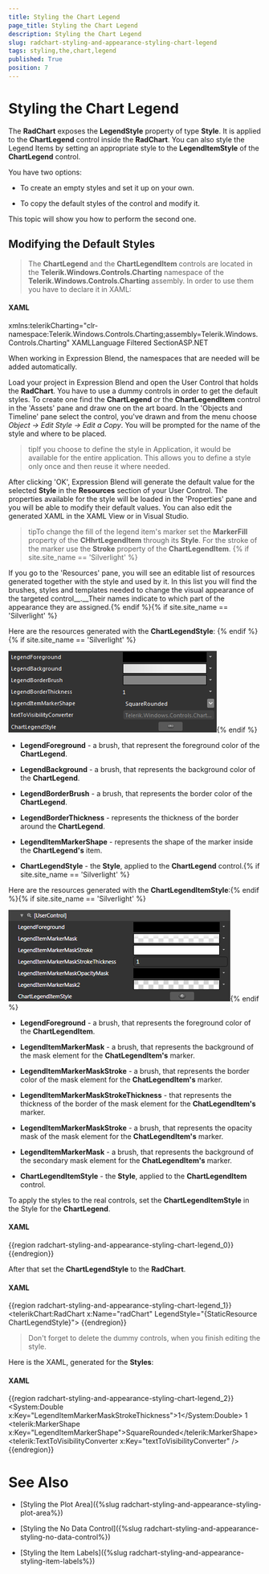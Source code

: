 ```yaml
---
title: Styling the Chart Legend
page_title: Styling the Chart Legend
description: Styling the Chart Legend
slug: radchart-styling-and-appearance-styling-chart-legend
tags: styling,the,chart,legend
published: True
position: 7
---
```


# Styling the Chart Legend



The __RadChart__ exposes the __LegendStyle__ property of type __Style__. It is applied to the __ChartLegend__ control inside the __RadChart__. You can also style the Legend Items by setting an appropriate style to the __LegendItemStyle__ of the __ChartLegend__ control.

You have two options:

* To create an empty styles and set it up on your own.

* To copy the default styles of the control and modify it.

This topic will show you how to perform the second one.

## Modifying the Default Styles

>The __ChartLegend__ and the __ChartLegendItem__ controls are located in the __Telerik.Windows.Controls.Charting__ namespace of the __Telerik.Windows.Controls.Charting__ assembly. In order to use them you have to declare it in XAML:


#### __XAML__
xmlns:telerikCharting="clr-namespace:Telerik.Windows.Controls.Charting;assembly=Telerik.Windows.Controls.Charting" XAMLLanguage Filtered SectionASP.NET

When working in Expression Blend, the namespaces that are needed will be added automatically.

Load your project in Expression Blend and open the User Control that holds the __RadChart__. You have to use a dummy controls in order to get the default styles. To create one find the __ChartLegend__ or the __ChartLegendItem__ control in the 'Assets' pane and draw one on the art board. In the 'Objects and Timeline' pane select the control, you've drawn and from the menu choose *Object -> Edit Style -> Edit a Copy*. You will be prompted for the name of the style and where to be placed.

>tipIf you choose to define the style in Application, it would be available for the entire application. This allows you to define a style only once and then reuse it where needed.

After clicking 'OK', Expression Blend will generate the default value for the selected __Style__ in the __Resources__ section of your User Control. The properties available for the style will be loaded in the 'Properties' pane and you will be able to modify their default values. You can also edit the generated XAML in the XAML View or in Visual Studio.

>tipTo change the fill of the legend item's marker set the __MarkerFill__ property of the __CHhrtLegendItem__ through its __Style__. For the stroke of the marker use the __Stroke__ property of the __ChartLegendItem__. {% if site.site_name == 'Silverlight' %}

If you go to the 'Resources' pane, you will see an editable list of resources generated together with the style and used by it. In this list you will find the brushes, styles and templates needed to change the visual appearance of the targeted control__.__Their names indicate to which part of the appearance they are assigned.{% endif %}{% if site.site_name == 'Silverlight' %}

Here are the resources generated with the __ChartLegendStyle__: {% endif %}{% if site.site_name == 'Silverlight' %}

![](images/RadChart_Styles_and_Templates_Styling_ChartLegend_01.png){% endif %}


* __LegendForeground__ - a brush, that represent the foreground color of the __ChartLegend__.

* __LegendBackground__ - a brush, that represents the background color of the __ChartLegend__.

* __LegendBorderBrush__ - a brush, that represents the border color of the __ChartLegend__.

* __LegendBorderThickness__ - represents the thickness of the border around the __ChartLegend__.

* __LegendItemMarkerShape__ - represents the shape of the marker inside the __ChartLegend's__ item.

* __ChartLegendStyle__ - the __Style__, applied to the __ChartLegend__ control.{% if site.site_name == 'Silverlight' %}

Here are the resources generated with the __ChartLegendItemStyle__:{% endif %}{% if site.site_name == 'Silverlight' %}

![](images/RadChart_Styles_and_Templates_Styling_ChartLegend_02.png){% endif %}

* __LegendForeground__ - a brush, that represents the foreground color of the __ChartLegendItem__.

* __LegendItemMarkerMask__ - a brush, that represents the background of the mask element for the __ChatLegendItem's__ marker.

* __LegendItemMarkerMaskStroke__ - a brush, that represents the border color of the mask element for the __ChatLegendItem's__ marker.

* __LegendItemMarkerMaskStrokeThickness__ - that represents the thickness of the border of the mask element for the __ChatLegendItem's__ marker.

* __LegendItemMarkerMaskStroke__ - a brush, that represents the opacity mask of the mask element for the __ChatLegendItem's__ marker.

* __LegendItemMarkerMask__ - a brush, that represents the background of the secondary mask element for the __ChatLegendItem's__ marker.

* __ChartLegendItemStyle__ - the __Style__, applied to the __ChartLegendItem__ control.

To apply the styles to the real controls, set the __ChartLegendItemStyle__ in the Style for the __ChartLegend__.

#### __XAML__

{{region radchart-styling-and-appearance-styling-chart-legend_0}}
	<Style x:Key="ChartLegendStyle"
	       TargetType="telerikCharting:ChartLegend">
	    ...
	    <Setter Property="LegendItemStyle"
	            Value="{StaticResource ChartLegendItemStyle}" />
	    ...
	</Style>
	{{endregion}}



After that set the __ChartLegendStyle__ to the __RadChart__.

#### __XAML__

{{region radchart-styling-and-appearance-styling-chart-legend_1}}
	<telerikChart:RadChart x:Name="radChart"
	                       LegendStyle="{StaticResource ChartLegendStyle}">
	{{endregion}}



>Don't forget to delete the dummy controls, when you finish editing the style.

Here is the XAML, generated for the __Styles__:

#### __XAML__

{{region radchart-styling-and-appearance-styling-chart-legend_2}}
	<LinearGradientBrush x:Key="LegendItemMarkerMask"
	                        EndPoint="0.5,1"
	                        StartPoint="0.5,0">
	    <GradientStop Color="#D8FFFFFF"
	                    Offset="0.009" />
	    <GradientStop Color="#66FFFFFF"
	                    Offset="1" />
	    <GradientStop Color="Transparent"
	                    Offset="0.43" />
	    <GradientStop Color="#7FFFFFFF"
	                    Offset="0.42" />
	</LinearGradientBrush>
	<SolidColorBrush x:Key="LegendItemMarkerMaskOpacityMask"
	                    Color="#FF000000" />
	<SolidColorBrush x:Key="LegendItemMarkerMaskStroke"
	                    Color="White" />
	<System:Double x:Key="LegendItemMarkerMaskStrokeThickness">1</System:Double>
	<SolidColorBrush x:Key="LegendItemMarkerMask2"
	                    Color="Transparent" />
	<Style x:Key="ChartLegendItemStyle"
	        TargetType="telerik:ChartLegendItem">
	    <Setter Property="Foreground"
	            Value="{StaticResource LegendForeground}" />
	    <Setter Property="Padding"
	            Value="5,0,5,0" />
	    <Setter Property="Margin"
	            Value="0,3,0,2" />
	    <Setter Property="Template">
	        <Setter.Value>
	            <ControlTemplate TargetType="telerik:ChartLegendItem">
	                <Grid x:Name="PART_MainContainer"
	                        Background="{TemplateBinding Background}"
	                        HorizontalAlignment="Stretch"
	                        VerticalAlignment="Top">
	                    <Grid.ColumnDefinitions>
	                        <ColumnDefinition Width="Auto" />
	                        <ColumnDefinition />
	                    </Grid.ColumnDefinitions>
	                    <VisualStateManager.VisualStateGroups>
	                        <VisualStateGroup x:Name="HoverStates">
	                            <VisualState x:Name="Normal">
	                                <Storyboard>
	                                    <DoubleAnimation Duration="0.00:00:00.15"
	                                                        To="1.0"
	                                                        Storyboard.TargetProperty="Opacity"
	                                                        Storyboard.TargetName="PART_MainContainer" />
	                                </Storyboard>
	                            </VisualState>
	                            <VisualState x:Name="Hovered">
	                                <Storyboard>
	                                    <DoubleAnimation Duration="0.00:00:00.15"
	                                                        To="1.0"
	                                                        Storyboard.TargetProperty="Opacity"
	                                                        Storyboard.TargetName="PART_MainContainer" />
	                                </Storyboard>
	                            </VisualState>
	                            <VisualState x:Name="Hidden">
	                                <Storyboard>
	                                    <DoubleAnimation Duration="0.00:00:00.15"
	                                                        To="0.15"
	                                                        Storyboard.TargetProperty="Opacity"
	                                                        Storyboard.TargetName="PART_MainContainer" />
	                                </Storyboard>
	                            </VisualState>
	                        </VisualStateGroup>
	                        <VisualStateGroup x:Name="SelectionStates">
	                            <VisualState x:Name="Unselected" />
	                            <VisualState x:Name="Selected">
	                                <Storyboard>
	                                    <ObjectAnimationUsingKeyFrames Duration="0.00:00:00.05"
	                                                                    Storyboard.TargetProperty="Stroke"
	                                                                    Storyboard.TargetName="PART_LegendItemMarker">
	                                        <DiscreteObjectKeyFrame KeyTime="0.00:00:00.0">
	                                            <DiscreteObjectKeyFrame.Value>
	                                                <SolidColorBrush Color="#B2000000" />
	                                            </DiscreteObjectKeyFrame.Value>
	                                        </DiscreteObjectKeyFrame>
	                                    </ObjectAnimationUsingKeyFrames>
	                                    <ObjectAnimationUsingKeyFrames Duration="0.00:00:00.05"
	                                                                    Storyboard.TargetProperty="StrokeThickness"
	                                                                    Storyboard.TargetName="PART_LegendItemMarker">
	                                        <DiscreteObjectKeyFrame KeyTime="0.00:00:00.0">
	                                            <DiscreteObjectKeyFrame.Value>
	                                                <System:Double>2</System:Double>
	                                            </DiscreteObjectKeyFrame.Value>
	                                        </DiscreteObjectKeyFrame>
	                                    </ObjectAnimationUsingKeyFrames>
	                                    <ObjectAnimationUsingKeyFrames Duration="0.00:00:00.05"
	                                                                    Storyboard.TargetProperty="StrokeThickness"
	                                                                    Storyboard.TargetName="PART_SelectedState">
	                                        <DiscreteObjectKeyFrame KeyTime="0.00:00:00.0">
	                                            <DiscreteObjectKeyFrame.Value>
	                                                <System:Double>0</System:Double>
	                                            </DiscreteObjectKeyFrame.Value>
	                                        </DiscreteObjectKeyFrame>
	                                    </ObjectAnimationUsingKeyFrames>
	                                </Storyboard>
	                            </VisualState>
	                        </VisualStateGroup>
	                    </VisualStateManager.VisualStateGroups>
	                    <Path x:Name="PART_LegendItemMarker"
	                            Height="16"
	                            Margin="{TemplateBinding Margin}"
	                            Style="{TemplateBinding ItemStyle}"
	                            Stretch="Fill"
	                            StrokeThickness="{TemplateBinding MarkerStrokeThickness}"
	                            Width="16">
	                            <Path.Data>
	                                <PathGeometry x:Name="PART_ItemMarkerGeometry" />
	                            </Path.Data>
	                     </Path>
	                    <Path x:Name="PART_SelectedState"
	                            Fill="{StaticResource LegendItemMarkerMask}"
	                            Height="14"
	                            Margin="{TemplateBinding Margin}"
	                            OpacityMask="{StaticResource LegendItemMarkerMaskOpacityMask}"
	                            Stretch="Fill"
	                            Stroke="{StaticResource LegendItemMarkerMaskStroke}"
	                            StrokeThickness="{StaticResource LegendItemMarkerMaskStrokeThickness}"
	                            Width="14">
							<Path.Data>
								<PathGeometry x:Name="PART_ItemMarkerMaskGeometry" />
							</Path.Data>
	                    </Path>
	                    <Path Fill="{StaticResource LegendItemMarkerMask2}"
	                            Height="14"
	                            Margin="{TemplateBinding Margin}"
	                            Stretch="Fill"
	                            Width="14">
						  <Path.Data>
							<PathGeometry x:Name="PART_ItemMarkerMaskGeometry2" />
						  </Path.Data>
					   </Path>
	                    <TextBlock x:Name="PART_TextBlock"
	                                Grid.Column="1"
	                                Foreground="{TemplateBinding Foreground}"
	                                Margin="{TemplateBinding Margin}"
	                                Padding="{TemplateBinding Padding}"
	                                Text="{TemplateBinding Label}" />
	                </Grid>
	            </ControlTemplate>
	        </Setter.Value>
	    </Setter>
	</Style>
	<SolidColorBrush x:Key="LegendForeground"
	                    Color="#FF000000" />
	<LinearGradientBrush x:Key="LegendBackground"
	                        EndPoint="1.96,0.5"
	                        StartPoint="-0.96,0.5">
	    <GradientStop Color="#FFB5B5B5" />
	    <GradientStop Color="#FFF0F0F0"
	                    Offset="0.5" />
	</LinearGradientBrush>
	<SolidColorBrush x:Key="LegendBorderBrush"
	                    Color="#FF848484" />
	<Thickness x:Key="LegendBorderThickness">1</Thickness>
	<telerik:MarkerShape x:Key="LegendItemMarkerShape">SquareRounded</telerik:MarkerShape>
	<telerik:TextToVisibilityConverter x:Key="textToVisibilityConverter" />
	<Style x:Key="ChartLegendStyle"
	        TargetType="telerik:ChartLegend">
	    <Setter Property="Foreground"
	            Value="{StaticResource LegendForeground}" />
	    <Setter Property="Background"
	            Value="{StaticResource LegendBackground}" />
	    <Setter Property="Padding"
	            Value="10,10,10,5" />
	    <Setter Property="Margin"
	            Value="0" />
	    <Setter Property="BorderBrush"
	            Value="{StaticResource LegendBorderBrush}" />
	    <Setter Property="BorderThickness"
	            Value="{StaticResource LegendBorderThickness}" />
	    <Setter Property="HeaderFontWeight"
	            Value="Bold" />
	    <Setter Property="HorizontalContentAlignment"
	            Value="Stretch" />
	    <Setter Property="VerticalContentAlignment"
	            Value="Stretch" />
	    <Setter Property="LegendItemMarkerShape"
	            Value="{StaticResource LegendItemMarkerShape}" />
	    <Setter Property="Template">
	        <Setter.Value>
	            <ControlTemplate TargetType="telerik:ChartLegend">
	                <Border BorderBrush="{TemplateBinding BorderBrush}"
	                        BorderThickness="{TemplateBinding BorderThickness}"
	                        Background="{TemplateBinding Background}">
	                    <Grid Margin="{TemplateBinding Padding}">
	                        <Grid.RowDefinitions>
	                            <RowDefinition Height="Auto" />
	                            <RowDefinition Height="*" />
	                        </Grid.RowDefinitions>
	                        <ContentControl ContentTemplate="{TemplateBinding HeaderTemplate}"
	                                        Content="{TemplateBinding Header}"
	                                        Foreground="{TemplateBinding Foreground}"
	                                        FontWeight="{TemplateBinding HeaderFontWeight}" />
	                        <ItemsPresenter HorizontalAlignment="{TemplateBinding HorizontalContentAlignment}"
	                                        Grid.Row="1"
	                                        VerticalAlignment="{TemplateBinding VerticalContentAlignment}" />
	                    </Grid>
	                </Border>
	            </ControlTemplate>
	        </Setter.Value>
	    </Setter>
	    <Setter Property="ItemsPanel">
	        <Setter.Value>
	            <ItemsPanelTemplate>
	                <telerik:RadWrapPanel Orientation="{Binding ItemsPanelOrientation}" />
	            </ItemsPanelTemplate>
	        </Setter.Value>
	    </Setter>
	    <Setter Property="HeaderTemplate">
	        <Setter.Value>
	            <DataTemplate>
	                <Grid>
	                    <TextBlock FontSize="12"
	                                HorizontalAlignment="Left"
	                                Height="Auto"
	                                Padding="0,0,0,2"
	                                TextWrapping="Wrap"
	                                Text="{Binding}"
	                                Visibility="{Binding Converter={StaticResource textToVisibilityConverter}}"
	                                Width="Auto" />
	                </Grid>
	            </DataTemplate>
	        </Setter.Value>
	    </Setter>
	</Style>
	{{endregion}}



# See Also

 * [Styling the Plot Area]({%slug radchart-styling-and-appearance-styling-plot-area%})

 * [Styling the No Data Control]({%slug radchart-styling-and-appearance-styling-no-data-control%})

 * [Styling the Item Labels]({%slug radchart-styling-and-appearance-styling-item-labels%})
